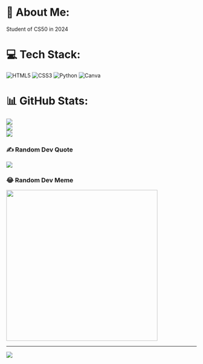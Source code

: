 # 💫 About Me:
Student of CS50 in 2024


# 💻 Tech Stack:
![HTML5](https://img.shields.io/badge/html5-%23E34F26.svg?style=for-the-badge&logo=html5&logoColor=white) ![CSS3](https://img.shields.io/badge/css3-%231572B6.svg?style=for-the-badge&logo=css3&logoColor=white) ![Python](https://img.shields.io/badge/python-3670A0?style=for-the-badge&logo=python&logoColor=ffdd54) ![Canva](https://img.shields.io/badge/Canva-%2300C4CC.svg?style=for-the-badge&logo=Canva&logoColor=white)
# 📊 GitHub Stats:
![](https://github-readme-stats.vercel.app/api?username=ariellyk&theme=dark&hide_border=false&include_all_commits=false&count_private=true)<br/>
![](https://github-readme-streak-stats.herokuapp.com/?user=ariellyk&theme=dark&hide_border=false)<br/>
![](https://github-readme-stats.vercel.app/api/top-langs/?username=ariellyk&theme=dark&hide_border=false&include_all_commits=false&count_private=true&layout=compact)

### ✍️ Random Dev Quote
![](https://quotes-github-readme.vercel.app/api?type=horizontal&theme=tokyonight)

### 😂 Random Dev Meme
<img src='https://randommeme-five.vercel.app/' style="height: 400px;"/>

---
[![](https://visitcount.itsvg.in/api?id=ariellyk&icon=0&color=0)](https://visitcount.itsvg.in)

<!-- Proudly created with GPRM ( https://gprm.itsvg.in ) -->
